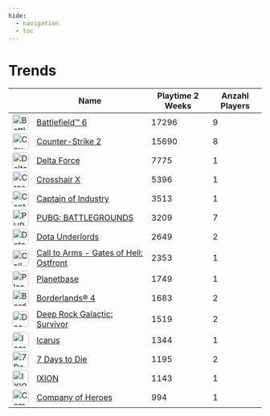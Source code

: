 ```yaml
---
hide:
  - navigation
  - toc
---
```

# Trends

<table id="charts-table" class="display" style="width:100%">
        <thead>
            <tr>
                <th></th>
                <th>Name</th>
                <th>Playtime 2 Weeks</th>
                <th>Anzahl Players</th>
            </tr>
        </thead>
        <tbody>
    <tr>
<td><a href="/game/2807960"><img src="https://media.steampowered.com/steamcommunity/public/images/apps/2807960/83f46c4ec33b6e72c403fcd96a61e8b47ca77254.jpg" alt="Battlefield™ 6" style="width:32px;height:32px;border-radius:4px;" /></a></td>
<td><a href="/game/2807960">Battlefield™ 6</a></td>
<td>17296</td>
<td>9</td>
</tr>
<tr>
<td><a href="/game/730"><img src="https://media.steampowered.com/steamcommunity/public/images/apps/730/8dbc71957312bbd3baea65848b545be9eae2a355.jpg" alt="Counter-Strike 2" style="width:32px;height:32px;border-radius:4px;" /></a></td>
<td><a href="/game/730">Counter-Strike 2</a></td>
<td>15690</td>
<td>8</td>
</tr>
<tr>
<td><a href="/game/2507950"><img src="https://media.steampowered.com/steamcommunity/public/images/apps/2507950/52bc6c4bf0c232cf30d66eb3d1638bf099bc6061.jpg" alt="Delta Force" style="width:32px;height:32px;border-radius:4px;" /></a></td>
<td><a href="/game/2507950">Delta Force</a></td>
<td>7775</td>
<td>1</td>
</tr>
<tr>
<td><a href="/game/1366800"><img src="https://media.steampowered.com/steamcommunity/public/images/apps/1366800/16138bef561b61372e02f3006da2c76a21cdbbd7.jpg" alt="Crosshair X" style="width:32px;height:32px;border-radius:4px;" /></a></td>
<td><a href="/game/1366800">Crosshair X</a></td>
<td>5396</td>
<td>1</td>
</tr>
<tr>
<td><a href="/game/1594320"><img src="https://media.steampowered.com/steamcommunity/public/images/apps/1594320/ac3ebd0dd8f4244545ca18091b23f60de42d7ade.jpg" alt="Captain of Industry" style="width:32px;height:32px;border-radius:4px;" /></a></td>
<td><a href="/game/1594320">Captain of Industry</a></td>
<td>3513</td>
<td>1</td>
</tr>
<tr>
<td><a href="/game/578080"><img src="https://media.steampowered.com/steamcommunity/public/images/apps/578080/609f27278aa70697c13bf99f32c5a0248c381f9d.jpg" alt="PUBG: BATTLEGROUNDS" style="width:32px;height:32px;border-radius:4px;" /></a></td>
<td><a href="/game/578080">PUBG: BATTLEGROUNDS</a></td>
<td>3209</td>
<td>7</td>
</tr>
<tr>
<td><a href="/game/1046930"><img src="https://media.steampowered.com/steamcommunity/public/images/apps/1046930/1f6f64144e8cc371c5382660e48998dfbe0a708e.jpg" alt="Dota Underlords" style="width:32px;height:32px;border-radius:4px;" /></a></td>
<td><a href="/game/1046930">Dota Underlords</a></td>
<td>2649</td>
<td>2</td>
</tr>
<tr>
<td><a href="/game/400750"><img src="https://media.steampowered.com/steamcommunity/public/images/apps/400750/31294c5a56bb88cc09000e8bc88c5473fd251107.jpg" alt="Call to Arms - Gates of Hell: Ostfront" style="width:32px;height:32px;border-radius:4px;" /></a></td>
<td><a href="/game/400750">Call to Arms - Gates of Hell: Ostfront</a></td>
<td>2353</td>
<td>1</td>
</tr>
<tr>
<td><a href="/game/403190"><img src="https://media.steampowered.com/steamcommunity/public/images/apps/403190/27b6fa6d15815d342618080fb2d9905ecb0fdb00.jpg" alt="Planetbase" style="width:32px;height:32px;border-radius:4px;" /></a></td>
<td><a href="/game/403190">Planetbase</a></td>
<td>1749</td>
<td>1</td>
</tr>
<tr>
<td><a href="/game/1285190"><img src="https://media.steampowered.com/steamcommunity/public/images/apps/1285190/9a7ba760c036bb0a73310dc9731d7a84a329b921.jpg" alt="Borderlands® 4" style="width:32px;height:32px;border-radius:4px;" /></a></td>
<td><a href="/game/1285190">Borderlands® 4</a></td>
<td>1683</td>
<td>2</td>
</tr>
<tr>
<td><a href="/game/2321470"><img src="https://media.steampowered.com/steamcommunity/public/images/apps/2321470/21c0012fc6c4419bad40b03ce6db571d2390642b.jpg" alt="Deep Rock Galactic: Survivor" style="width:32px;height:32px;border-radius:4px;" /></a></td>
<td><a href="/game/2321470">Deep Rock Galactic: Survivor</a></td>
<td>1519</td>
<td>2</td>
</tr>
<tr>
<td><a href="/game/1149460"><img src="https://media.steampowered.com/steamcommunity/public/images/apps/1149460/3600ab7fb8dbc0898116ea1c0365de4f6d285d5a.jpg" alt="Icarus" style="width:32px;height:32px;border-radius:4px;" /></a></td>
<td><a href="/game/1149460">Icarus</a></td>
<td>1344</td>
<td>1</td>
</tr>
<tr>
<td><a href="/game/251570"><img src="https://media.steampowered.com/steamcommunity/public/images/apps/251570/f6515dd177b2992aebcb563151fbe836a600f364.jpg" alt="7 Days to Die" style="width:32px;height:32px;border-radius:4px;" /></a></td>
<td><a href="/game/251570">7 Days to Die</a></td>
<td>1195</td>
<td>2</td>
</tr>
<tr>
<td><a href="/game/1113120"><img src="https://media.steampowered.com/steamcommunity/public/images/apps/1113120/fcb898c0c19a604cebf5bca7bf2deff8c52bf889.jpg" alt="IXION" style="width:32px;height:32px;border-radius:4px;" /></a></td>
<td><a href="/game/1113120">IXION</a></td>
<td>1143</td>
<td>1</td>
</tr>
<tr>
<td><a href="/game/228200"><img src="https://media.steampowered.com/steamcommunity/public/images/apps/228200/df92dc239acb3cf5d3e3eba645f3df2aaf7f91ad.jpg" alt="Company of Heroes " style="width:32px;height:32px;border-radius:4px;" /></a></td>
<td><a href="/game/228200">Company of Heroes </a></td>
<td>994</td>
<td>1</td>
</tr>
</tbody>
</table>
